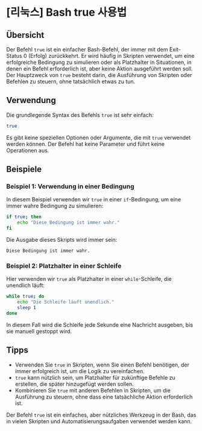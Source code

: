 # [리눅스] Bash true 사용법

## Übersicht
Der Befehl `true` ist ein einfacher Bash-Befehl, der immer mit dem Exit-Status 0 (Erfolg) zurückkehrt. Er wird häufig in Skripten verwendet, um eine erfolgreiche Bedingung zu simulieren oder als Platzhalter in Situationen, in denen ein Befehl erforderlich ist, aber keine Aktion ausgeführt werden soll. Der Hauptzweck von `true` besteht darin, die Ausführung von Skripten oder Befehlen zu steuern, ohne tatsächlich etwas zu tun.

## Verwendung
Die grundlegende Syntax des Befehls `true` ist sehr einfach:

```bash
true
```

Es gibt keine speziellen Optionen oder Argumente, die mit `true` verwendet werden können. Der Befehl hat keine Parameter und führt keine Operationen aus.

## Beispiele

### Beispiel 1: Verwendung in einer Bedingung
In diesem Beispiel verwenden wir `true` in einer `if`-Bedingung, um eine immer wahre Bedingung zu simulieren:

```bash
if true; then
    echo "Diese Bedingung ist immer wahr."
fi
```

Die Ausgabe dieses Skripts wird immer sein:

```
Diese Bedingung ist immer wahr.
```

### Beispiel 2: Platzhalter in einer Schleife
Hier verwenden wir `true` als Platzhalter in einer `while`-Schleife, die unendlich läuft:

```bash
while true; do
    echo "Die Schleife läuft unendlich."
    sleep 1
done
```

In diesem Fall wird die Schleife jede Sekunde eine Nachricht ausgeben, bis sie manuell gestoppt wird.

## Tipps
- Verwenden Sie `true` in Skripten, wenn Sie einen Befehl benötigen, der immer erfolgreich ist, um die Logik zu vereinfachen.
- `true` kann nützlich sein, um Platzhalter für zukünftige Befehle zu erstellen, die später hinzugefügt werden sollen.
- Kombinieren Sie `true` mit anderen Befehlen in Skripten, um die Ausführung zu steuern, ohne dass eine tatsächliche Aktion erforderlich ist.

Der Befehl `true` ist ein einfaches, aber nützliches Werkzeug in der Bash, das in vielen Skripten und Automatisierungsaufgaben verwendet werden kann.